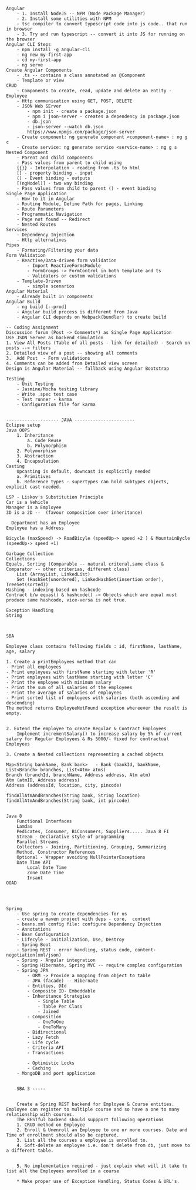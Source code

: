     Angular
        - 1. Install NodeJS -- NPM (Node Package Manager)
        - 2. Install some utilities with NPM
        - tsc compiler to convert typescript code into js code.. that run in browser
        - 3. Try and run typescript -- convert it into JS for running on the browser
    Angular CLI Steps
        - npm install -g angular-cli
        - ng new my-first-app
        - cd my-first-app
        - ng serve
    Create Angular Components 
        - .ts -- contains a class annotated as @Component 
        - Template or view
    CRUD
        - Components to create, read, update and delete an entity - Employee
        - Http communication using GET, POST, DELETE
        - JSON Web SErver
            - npm init - create a package.json
            - npm i json-server - creates a dependency in package.json
            - db.json 
            - json-server --watch db.json
            https://www.npmjs.com/package/json-server
        - Create component: ng generate component <component-name> : ng g c
        - Create service: ng generate service <service-name> : ng g s
    Nested Component 
        - Parent and child components
        - Pass values from parent to child using  
        {{}} - Interpolation - reading from .ts to html
        [] - property binding - input
        () - Event binding - outputs
        [(ngModel)] - two way binding
        - Pass values from child to parent () - event binding
    Single Page Application
        - How to it in Angular
        - Routing Module, Define Path for pages, Linking
        - Route Parameters
        - Programmatic Navigation
        - Page not found -- Redirect
        - Nested Routes
    Services
        - Dependency Injection
        - Http alternatives
    Pipes
        - Formating/Filtering your data
    Form Validation
        - Reactive/Data-driven form validation
            - Import ReactiveFormsModule
            - FormGroups -> FormControl in both template and ts
            - Validators or custom validations
        - Template-Driven
            - simple scenarios
    Angular Material 
        - Already built in components
    Angular Build
        - ng build [--prod]
        - Angular build process is different from Java
        - Angular CLI depends on Webpack(bundler) to create build

    -- Coding Assignment
    Discussion forum (Post -> Comments*) as Single Page Application
    Use JSON Server as backend simulation
    1. View All Posts (Table of all posts - link for detailed) - Search on posts --> filters
    2. Detailed view of a post -- showing all comments
    3.  Add Post  - Form validations
    4. Comments can be added from Detailed view screen
    Design is Angular Material -- fallback using Angular Bootstrap

    Testing
        - Unit Testing
        - Jasmine/Mocha testing library
        - Write .spec test case
        - Test runner - karma
        - Configuration file for karma


    -------------------- JAVA -----------------------
    Eclipse setup
    Java OOPS
        1. Inheritance
            a. Code Reuse
            b. Polymorphism
        2. Polymorphism
        3. Abstraction
        4. Encapsulation
    Casting 
        Upcasting is default, downcast is explicitly needed
        a. Primitives
        b. Reference types - supertypes can hold subtypes objects, explicit cast needed.

    LSP - Liskov's Substitution Principle
    Car is a Vehicle
    Manager is a Employee
    3D is a 2D --  (favour composition over inheritance)

      Department has an Employee
    Employee has a Address

    Bicycle (maxSpeed) -> RoadBicyle (speedUp-> speed +2 ) & MountainBycle (speedUp-> speed +1)

    Garbage Collection
    Collections 
    Equals, Sorting (Comparable -- natural criteral,same class & Comparator -- other criterias, different class)
        List (ArrayList, LinkedList)
        Set (HashSet(unordered), LinkedHashSet(insertion order), TreeSet(sorted))
    Hashing - indexing based on hashcode
    Contract b/w equas() & hashcode() -> Objects which are equal must produce same hashcode, vice-versa is not true.

    Exception Handling
    String 



    SBA

    Employee class contains following fields : id, firstName, lastName, age, salary 
    
    1. Create a printEmployees method that can
    - Print all employees
    - Print employees with firstName starting with letter 'R'
    - Print employees with lastName starting with letter 'C'
    - Print the employee with minimum salary
    - Print the sum of all salaries of the employees
    - Print the average of salaries of employees
    - Print sorted list of employees with salaries (both ascending and descending)
    The method returns EmployeeNotFound exception whereever the result is empty.


    2. Extend the employee to create Regular & Contract Employees
        Implement incrementSalary() to increase salary by 5% of current salary for Regular Employees & Rs 5000/- fixed for contractual Employees
    
    3. Create a Nested collections representing a cached objects

    Map<String bankName, Bank bank>   - Bank (bankId, bankName, List<Branch> branches, List<Atm> atms)
    Branch (branchId, branchName, Address address, Atm atm)
    Atm (atmID, Address address)
    Address (addressId, location, city, pincode)

    findAllAtmAndBranches(String bank, String location)
    findAllAtmAndBranches(String bank, int pincode)


    Java 8
        Functional Interfaces
        Lamdas
        Pedicates, Consumer, BiConsumers, Suppliers..... Java 8 FI
        Stream - Declarative style of programming
        Parallel Streams
        Collectors - Joining, Partitioning, Grouping, Summarizing
        Method, Constructor References
        Optional - Wrapper avoiding NullPointerExceptions
        Date Time API
            Local Date Time
            Zone Date Time
            Insant
    OOAD




    Spring
        - Use spring to create dependencies for us
        - create a maven project with deps - core,  context
        - beans.xml config file: configure Dependency Injection
        - Annotations
        - Bean Configuration
        - Lifecyle - Initialization, Use, Destroy
        - Spring Boot
        - Spring REST - error handling, status code, content-negotiation(xml/json)
        - Spring - Angular integration
        - Spring Hibernate, Spring MVC -- require complex configuration
        - Spring JPA
            - ORM -> Provide a mapping from object to table
            - JPA (facade) -- Hibernate
            - Entities, @Id
            - Composite ID- Embeddable
            - Inheritance Strategies
                - Single Table
                - Table Per Class
                - Joined
            - Composition
                - OneToOne
                - OneToMany
            - Bidirectional
            - Lazy Fetch
            - Life cycle
            - Criteria API
            - Transactions
            
            - Optimistic Locks
            - Caching 
        - MongoDB and port application


        SBA 3 -----


        Create a Spring REST backend for Employee & Course entities. Employee can register to multiple course and so have a one to many relationship with courses.
        The RESTful backend should suppport following operations
        1. CRUD method on Employee
        2. Enroll & Unenroll an Employee to one or more courses. Date and Time of enrollment should also be captured.
        3. List all the courses a employee is enrolled to.
        4. Soft-delete an employee i.e. don't delete from db, just move to a different table.


        5. No implementation required - just explain what will it take to list all the Employees enrolled in a course

        * Make proper use of Exception Handling, Status Codes & URL's.







